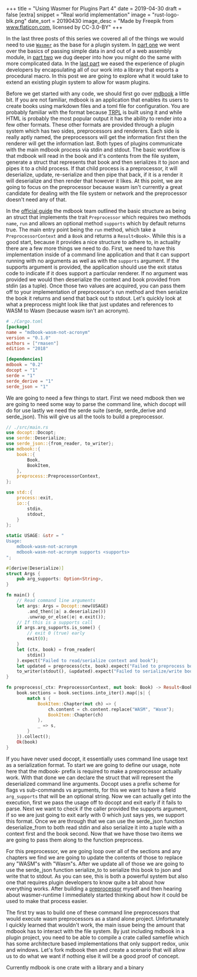 +++
title = "Using Wasmer for Plugins Part 4"
date = 2019-04-30
draft = false
[extra]
snippet = "Real world implementation"
image = "rust-logo-blk.png"
date_sort = 20190430
image_desc = "Made by Freepik from www.flaticon.com, licensed by CC-3.0-BY"
+++

In the last three posts of this series we covered all of the things we would need to use [`Wasmer`](http://wasmer.io) as the base for a plugin system. In [part one](/blog/wasmer-plugin-pt-1/index.html) we went over the basics of passing simple data in and out of a web assembly module, in [part two](/blog/wasmer-plugin-pt-2/index.html) we dug deeper into how you might do the same with more complicated data. In the [last part](/blog/wasmer-plugin-pt-3/index.html) we eased the experience of plugin developers by encapsulating all of our work into a library that exports a procedural macro. In this post we are going to explore what it would take to extend an existing plugin system to allow for wasm plugins. 

Before we get started with any code, we should first go over [mdbook](https://github.com/rust-lang-nursery/mdBook) a little bit. If you are not familiar, mdbook is an application that enables its users to create books using markdown files and a toml file for configuration. You are probably familiar with the format because [TRPL](https://doc.rust-lang.org/book/index.html) is built using it and while HTML is probably the most popular output it has the ability to render into a few other formats. These other formats are provided through a plugin system which has two sides, preprocessors and renderers. Each side is really aptly named, the preprocessors will get the information first then the renderer will get the information last. Both types of plugins communicate with the main mdbook process via stdin and stdout. The basic workflow is that mdbook will read in the book and it's contents from the file system, generate a struct that represents that book and then serializes it to json and pipes it to a child process. If that child process is a preprocessor, it will deserialize, update, re-serialize and then pipe that back, if it is a render it will deserialize and then render that however it likes. At this point, we are going to focus on the preprocessor because wasm isn't currently a great candidate for dealing with the file system or network and the preprocessor doesn't need any of that. 

In the [official guide](https://rust-lang-nursery.github.io/mdBook/for_developers/preprocessors.html) the mdbook team outlined the basic structure as being an struct that implements the trait `Preprocessor` which requires two methods `name`, `run` and allows an optional method `supports` which by default returns true. The main entry point being the `run` method, which take a `PreprocessorContext` and a `Book` and returns a `Result<Book>`. While this is a good start, because it provides a nice structure to adhere to, in actuality there are a few more things we need to do. First, we need to have this implementation inside of a command line application and that it can support running with no arguments as well as with the `supports` argument. If the supports argument is provided, the application should use the exit status code to indicate if it does support a particular renderer. If no argument was provided we would then deserialize the context and book provided from stdin (as a tuple). Once those two values are acquired, you can pass them off to your implementation of preprocessor's run method and then serialize the book it returns and send that back out to stdout. Let's quickly look at what a preprocess might look like that just updates and references to WASM to Wasm (because wasm isn't an acronym).

``` toml
# ./Cargo.toml
[package]
name = "mdbook-wasm-not-acronym"
version = "0.1.0"
authors = ["rmasen"]
edition = "2018"

[dependencies]
mdbook = "0.2"
docopt = "1"
serde = "1"
serde_derive = "1"
serde_json = "1"
```
We are going to need a few things to start. First we need mdbook then we are going to need some way to parse the command line, which docopt will do for use lastly we need the serde suite (serde, serde_derive and serde_json). This will give us all the tools to build a preprocessor.

```rust
// ./src/main.rs
use docopt::Docopt;
use serde::Deserialize;
use serde_json::{from_reader, to_writer};
use mdbook::{
    book::{
        Book,
        BookItem,
    },
    preprocess::PreprocessorContext,
};

use std::{
    process::exit,
    io::{
        stdin,
        stdout,
    }
};

static USAGE: &str = "
Usage:
    mdbook-wasm-not-acronym
    mdbook-wasm-not-acronym supports <supports>
";

#[derive(Deserialize)]
struct Args {
    pub arg_supports: Option<String>,
}

fn main() {
    // Read command line arguments
    let args: Args = Docopt::new(USAGE)
        .and_then(|a| a.deserialize())
        .unwrap_or_else(|e| e.exit());
    // If this is a supports call
    if args.arg_supports.is_some() {
        // exit 0 (true) early
        exit(0);
    }
    let (ctx, book) = from_reader(
        stdin()
    ).expect("Failed to read/serialize context and book");
    let updated = preprocess(ctx, book).expect("Failed to preprocess book");
    to_writer(stdout(), &updated).expect("Failed to serialize/write book");
}

fn preprocess(_ctx: PreprocessorContext, mut book: Book) -> Result<Book, String> {
    book.sections = book.sections.into_iter().map(|s| {
        match s {
            BookItem::Chapter(mut ch) => {
                ch.content = ch.content.replace("WASM", "Wasm");
                BookItem::Chapter(ch)
            },
            _ => s,
        }
    }).collect();
    Ok(book)
}
```

If you have never used docopt, it essentially uses command line usage text as a serialization format. To start we are going to define our usage, note here that the mdbook- prefix is required to make a preprocessor actually work. With that done we can declare the struct that will represent the deserialized command line arguments. Docopt uses a prefix scheme for flags vs sub-commands vs arguments, for this we want to have a field `arg_supports` that will be an optional string. Now we can actually get into the execution, first we pass the usage off to docopt and exit early if it fails to parse. Next we want to check if the caller provided the supports argument, if so we are just going to exit early with 0 which just says yes, we support this format. Once we are through that we can use the serde_json function deserialize_from to both read stdin and also serialize it into a tuple with a context first and the book second. Now that we have those two items we are going to pass them along to the function preprocess. 

For this preprocessor, we are going loop over all of the sections and any chapters we find we are going to update the contents of those to replace any "WASM"s with "Wasm"s. After we update all of those we are going to use the serde_json function serialize_to to serialize this book to json and write that to stdout. As you can see, this is both a powerful system but also one that requires plugin developers to know quite a bit about how everything works. After building a [preprocessor](https://github.com/FreeMasen/mdbook-presentation-preprocessor) myself and then hearing about wasmer-runtime I immediately started thinking about how it could be used to make that process easier.

The first try was to build one of these command line preprocessors that would execute wasm preprocessors as a stand alone project. Unfortunately I quickly learned that wouldn't work, the main issue being the amount that mdbook has to interact with the file system. By just including mdbook in a plugin project, you need to be able to compile a crate called samefile which has some architecture based implementations that only support redox, unix and windows. Let's fork mdbook then and create a scenario that will allow us to do what we want if nothing else it will be a good proof of concept.

Currently mdbook is one crate with a library and a binary 